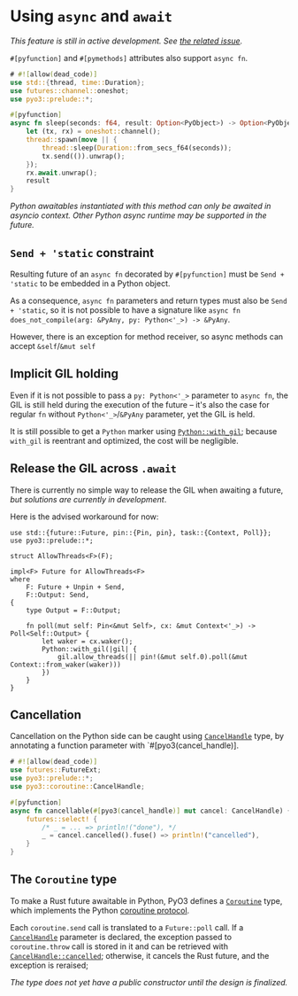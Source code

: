 # Using `async` and `await`

*This feature is still in active development. See [the related issue](https://github.com/PyO3/pyo3/issues/1632).*

`#[pyfunction]` and `#[pymethods]` attributes also support `async fn`.

```rust
# #![allow(dead_code)]
use std::{thread, time::Duration};
use futures::channel::oneshot;
use pyo3::prelude::*;

#[pyfunction]
async fn sleep(seconds: f64, result: Option<PyObject>) -> Option<PyObject> {
    let (tx, rx) = oneshot::channel();
    thread::spawn(move || {
        thread::sleep(Duration::from_secs_f64(seconds));
        tx.send(()).unwrap();
    });
    rx.await.unwrap();
    result
}
```

*Python awaitables instantiated with this method can only be awaited in *asyncio* context. Other Python async runtime may be supported in the future.*

## `Send + 'static` constraint

Resulting future of an `async fn` decorated by `#[pyfunction]` must be `Send + 'static` to be embedded in a Python object.

As a consequence, `async fn` parameters and return types must also be `Send + 'static`, so it is not possible to have a signature like `async fn does_not_compile(arg: &PyAny, py: Python<'_>) -> &PyAny`.

However, there is an exception for method receiver, so async methods can accept `&self`/`&mut self`

## Implicit GIL holding

Even if it is not possible to pass a `py: Python<'_>` parameter to `async fn`, the GIL is still held during the execution of the future – it's also the case for regular `fn` without `Python<'_>`/`&PyAny` parameter, yet the GIL is held.

It is still possible to get a `Python` marker using [`Python::with_gil`]({{#PYO3_DOCS_URL}}/pyo3/struct.Python.html#method.with_gil); because `with_gil` is reentrant and optimized, the cost will be negligible.

## Release the GIL across `.await`

There is currently no simple way to release the GIL when awaiting a future, *but solutions are currently in development*.

Here is the advised workaround for now:

```rust,ignore
use std::{future::Future, pin::{Pin, pin}, task::{Context, Poll}};
use pyo3::prelude::*;

struct AllowThreads<F>(F);

impl<F> Future for AllowThreads<F>
where
    F: Future + Unpin + Send,
    F::Output: Send,
{
    type Output = F::Output;

    fn poll(mut self: Pin<&mut Self>, cx: &mut Context<'_>) -> Poll<Self::Output> {
        let waker = cx.waker();
        Python::with_gil(|gil| {
            gil.allow_threads(|| pin!(&mut self.0).poll(&mut Context::from_waker(waker)))
        })
    }
}
```

## Cancellation

Cancellation on the Python side can be caught using [`CancelHandle`]({{#PYO3_DOCS_URL}}/pyo3/coroutine/struct.CancelHandle.html) type, by annotating a function parameter with `#[pyo3(cancel_handle)].

```rust
# #![allow(dead_code)]
use futures::FutureExt;
use pyo3::prelude::*;
use pyo3::coroutine::CancelHandle;

#[pyfunction]
async fn cancellable(#[pyo3(cancel_handle)] mut cancel: CancelHandle) {
    futures::select! {
        /* _ = ... => println!("done"), */
        _ = cancel.cancelled().fuse() => println!("cancelled"),
    }
}
```

## The `Coroutine` type

To make a Rust future awaitable in Python, PyO3 defines a [`Coroutine`]({{#PYO3_DOCS_URL}}/pyo3/coroutine/struct.Coroutine.html) type, which implements the Python [coroutine protocol](https://docs.python.org/3/library/collections.abc.html#collections.abc.Coroutine). 

Each `coroutine.send` call is translated to a `Future::poll` call. If a [`CancelHandle`]({{#PYO3_DOCS_URL}}/pyo3/coroutine/struct.CancelHandle.html) parameter is declared, the exception passed to `coroutine.throw` call is stored in it and can be retrieved with [`CancelHandle::cancelled`]({{#PYO3_DOCS_URL}}/pyo3/coroutine/struct.CancelHandle.html#method.cancelled); otherwise, it cancels the Rust future, and the exception is reraised;

*The type does not yet have a public constructor until the design is finalized.*